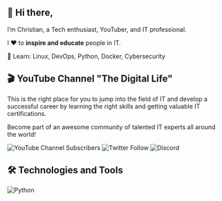 ## 👋 Hi there,
I’m Christian, a Tech enthusiast, YouTuber, and IT professional.

I ❤️ to **inspire and educate** people in IT.

🚀 Learn: Linux, DevOps, Python, Docker, Cybersecurity


## 🎬 YouTube Channel "The Digital Life"

This is the right place for you to jump into the field of IT and develop a successful career by learning the right skills and getting valuable IT certifications.

Become part of an awesome community of talented IT experts all around the world!


![YouTube Channel Subscribers](https://img.shields.io/youtube/channel/subscribers/UCZNhwA1B5YqiY1nLzmM0ZRg?label=Watch%20me%20on%20YouTube&logo=youtube&logoColor=red&style=for-the-badge)
![Twitter Follow](https://img.shields.io/twitter/follow/christian_tdl?color=blue&logo=twitter&style=for-the-badge)
![Discord](https://img.shields.io/discord/702179729767268433?label=Join%20the%20community&logo=discord&style=for-the-badge)


## 🛠️ Technologies and Tools
<p>
  <img alt="Python" src="https://img.shields.io/badge/-Python-000?style=for-the-badge&logo=python&logoColor=white" /> 
</p>
